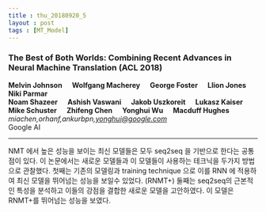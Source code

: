 ```yaml
---
title : thu_20180920_5
layout : post
tags : [MT_Model]
---
```


<h3>The Best of Both Worlds: Combining Recent Advances in Neural Machine Translation (ACL 2018)</h3>


<p>

<b>Melvin Johnson &nbsp;&nbsp;&nbsp;&nbsp; Wolfgang Macherey &nbsp;&nbsp;&nbsp;&nbsp; George Foster &nbsp;&nbsp;&nbsp;&nbsp; Llion Jones &nbsp;&nbsp;&nbsp;&nbsp; Niki Parmar <br/>
Noam Shazeer &nbsp;&nbsp;&nbsp;&nbsp; Ashish Vaswani &nbsp;&nbsp;&nbsp;&nbsp; Jakob Uszkoreit &nbsp;&nbsp;&nbsp;&nbsp; Lukasz Kaiser <br/>
Mike Schuster &nbsp;&nbsp;&nbsp;&nbsp; Zhifeng Chen &nbsp;&nbsp;&nbsp;&nbsp; Yonghui Wu &nbsp;&nbsp;&nbsp;&nbsp; Macduff Hughes </b> <br/>
<em>miachen,orhanf,ankurbpn,yonghui@google.com</em><br/>
Google AI <br/>



</p>

<hr />
<p>
NMT 에서 높은 성능을 보이는 최신 모델들은 모두 seq2seq 을 기반으로 한다는 공통점이 있다. 이 논문에서는 새로운 모델들과 이 모델들이 사용하는 테크닉을 두가지 방법으로 관찰했다. 첫째는 기존의 모델링과 training technique 으로 이를 RNN 에 적용하여 최신 모델을 뛰어넘는 성능을 보일수 있었다. (RNMT+) 둘째는 seq2seq의 근본적인 특성을 분석하고 이들의 강점을 결합한 새로운 모델을 고안하였다. 이 모델은 RNMT+를 뛰어넘는 성능을 보였다. 
</p>
